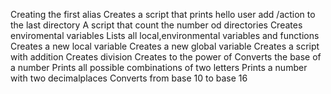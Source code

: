 Creating the first alias
Creates a script that prints hello user
add /action to the last directory
A script that count the number od directories
Creates enviromental variables
Lists all local,environmental variables and functions
Creates a new local variable
Creates a new global variable
Creates a script with addition
Creates division
Creates to the power of
Converts the base of a number
Prints all possible combinations of two letters
Prints a number with two decimalplaces
Converts from base 10 to base 16
